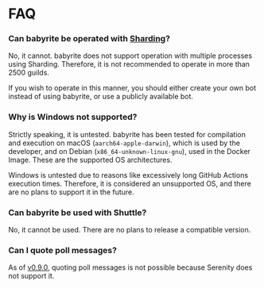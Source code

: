 # FAQ

<!-- toc -->

### Can babyrite be operated with [Sharding](https://discord.com/developers/docs/topics/gateway#sharding)?

No, it cannot. babyrite does not support operation with multiple processes using Sharding. Therefore, it is not recommended to operate in more than 2500 guilds.

If you wish to operate in this manner, you should either create your own bot instead of using babyrite, or use a publicly available bot.

### Why is Windows not supported?

Strictly speaking, it is untested. babyrite has been tested for compilation and execution on macOS (`aarch64-apple-darwin`), which is used by the developer, and on Debian (`x86_64-unknown-linux-gnu`), used in the Docker Image. These are the supported OS architectures.

Windows is untested due to reasons like excessively long GitHub Actions execution times. Therefore, it is considered an unsupported OS, and there are no plans to support it in the future.

### Can babyrite be used with Shuttle?

No, it cannot be used. There are no plans to release a compatible version.

### Can I quote poll messages?

As of [v0.9.0](./changelog.md#v090), quoting poll messages is not possible because Serenity does not support it.
